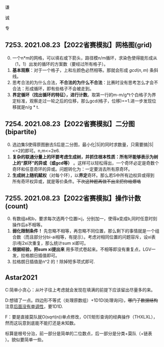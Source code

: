 谦

诚

专



## 7253. 2021.08.23【2022省赛模拟】网格图(grid)

0. 一个n*m的网格，可以填右或下箭头，路径模n/m循环，求染色使得能形成从（1，1）出发的循环的方案数（要经过所有格子）。
1. **基本观察**：对于一个格子，上和左颜色必然相等。那就会形成 $gcd(n,m)$ 条斜线。
2. 思考合法的为什么合法，**不合法的为什么不合法**：比赛时没有思考怎么才会不合法：形成循环，即有些格子不会被走到。
3. **界定循环（找出循环的特征），进行计数**。取第一行的m-m/g*t个白格子为界定标准，观察走过一轮之后的位移，那么gcd(格子，位移)==1.进一步发现位移就是n/g * t.



## 7254. 2021.08.23【2022省赛模拟】二分图(bipartite)

0. 选边集S使得原图删去S后是二分图，最小化|S|的同时求数量，只需要搞|S|<=2的即可。n,m<=2e6.
1. **复杂的联通分量上的环要考虑生成树，并抓住根本性质：所有环能够表示为树上的“原环”的异或（或gcd等）** 。这样可以轻松得出，一个奇环必定是奇数个奇环和任意奇环的异或。问题转化为：一定要消去所有原奇环。
2. **生成树上随机赋权**（对每个环），以**界定**奇环。那么若S中所有边权异或得到 所有奇环权异或，就是等价条件。~~下次这种题再做不出来把你给爆咯~~



## 7255. 2021.08.23【2022省赛模拟】操作计数(count)

0. 有数组a和b，要求每次选两个位置i<j，分别加一，使得a变成b,同时任意时刻操作后a不相等。
1. **弱化限制条件！** 先忽略不相等，再忽略不同位置，那么剩下的事情就是一个组合数（而且部分分bi-ai相等，有提示）。考虑对相同位置的问题容斥，设xi表示i有2xi次重复，那么统计sum xi即可。
2. **根据经验，把sum xi提出来** 用多项式卷起来。不相等即没有重复点，LGV一发，拉格朗日插值即可。
3. 拉格朗日插值是n^2 的！除掉短多项式即可.

## Astar2021

C:简单小贪心：从叶子往上考虑就会发现在填满的前提下应该留出尽量多的来。

D:想错了一点。四边形不等式（处理原数组）+1D1D(处理询问)，~~哪门子数据结构~~ 注意<u>后面没有单调性</u>，要1D1D.

F：要是直接莫队就O(sqrt(n))单点修改，O(1)矩形查询的经典操作（THXLXL），然而这玩意到底能不能打还是未知数。

标算是根号分治，前一部分是简单的二位数点，后一部分是分类+莫队（+链表 ）。貌似要简单一些。

